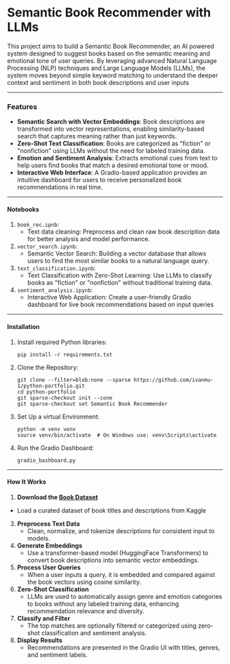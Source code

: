 # Semantic Book Recommender with LLMs

This project aims to build a Semantic Book Recommender, an AI powered system designed to suggest books based on the semantic meaning and emotional tone of user queries. By leveraging advanced Natural Language Processing (NLP) techniques and Large Language Models (LLMs), the system moves beyond simple keyword matching to understand the deeper context and sentiment in both book descriptions and user inputs

---

### Features

* **Semantic Search with Vector Embeddings**: Book descriptions are transformed into vector representations, enabling similarity-based search that captures meaning rather than just keywords.
* **Zero-Shot Text Classification**: Books are categorized as "fiction" or "nonfiction" using LLMs without the need for labeled training data.
* **Emotion and Sentiment Analysis**: Extracts emotional cues from text to help users find books that match a desired emotional tone or mood.
* **Interactive Web Interface**: A Gradio-based application provides an intuitive dashboard for users to receive personalized book recommendations in real time.

---

#### Notebooks

1. `book_rec.ipnb`:
   - Text data cleaning: Preprocess and clean raw book description data for better analysis and model performance.
2. `vector_search.ipynb`:
   - Semantic Vector Search: Building a vector database that allows users to find the most similar books to a natural language query.
3. `text_classification.ipynb`:
   - Text Classification with Zero-Shot Learning: Use LLMs to classify books as "fiction" or "nonfiction" without traditional training data.
4. `sentiment_analysis.ipynb`:
   - Interactive Web Application: Create a user-friendly Gradio dashboard for live book recommendations based on input queries

---

#### Installation
1. Install required Python libraries:
   ```
   pip install -r requirements.txt
2. Clone the Repository:
   ```
   git clone --filter=blob:none --sparse https://github.com/ivanmu-1/python-portfolio.git
   cd python-portfolio
   git sparse-checkout init --cone
   git sparse-checkout set Semantic Book Recommender
4. Set Up a virtual Environment:
   ```
   python -m venv venv
   source venv/bin/activate  # On Windows use: venv\Scripts\activate
5. Run the Gradio Dashboard:
   ```
   gradio_bashboard.py

---

#### How It Works
1.  **Download the [Book Dataset](https://www.kaggle.com/datasets/dylanjcastillo/7k-books-with-metadata)**
   - Load a curated dataset of book titles and descriptions from Kaggle
3. **Preprocess Text Data**  
   - Clean, normalize, and tokenize descriptions for consistent input to models.
4. **Generate Embeddings**  
   - Use a transformer-based model (HuggingFace Transformers) to convert book descriptions into semantic vector embeddings.
5. **Process User Queries**  
   - When a user inputs a query, it is embedded and compared against the book vectors using cosine similarity.
6. **Zero-Shot Classification**  
   - LLMs are used to automatically assign genre and emotion categories to books without any labeled training data, enhancing recommendation relevance and diversity. 
7. **Classify and Filter**  
   - The top matches are optionally filtered or categorized using zero-shot classification and sentiment analysis.
8. **Display Results**  
   - Recommendations are presented in the Gradio UI with titles, genres, and sentiment labels.
